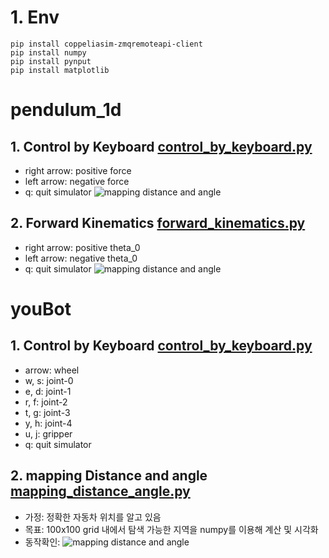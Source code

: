 # 1. Env
```
pip install coppeliasim-zmqremoteapi-client
pip install numpy
pip install pynput
pip install matplotlib
```

# pendulum_1d

## 1. Control by Keyboard [control_by_keyboard.py](./pendulum_1d/control_by_keyboard.py)
- right arrow: positive force
- left arrow: negative force
- q: quit simulator
![mapping distance and angle](./images/pendulum_1d_control_by_keyboard.gif)

## 2. Forward Kinematics [forward_kinematics.py](./pendulum_1d/forward_kinematics.py)
- right arrow: positive theta_0
- left arrow: negative theta_0
- q: quit simulator
![mapping distance and angle](./images/pendulum_1d_forward_kinematics.gif)

# youBot

## 1. Control by Keyboard [control_by_keyboard.py](./youBot/control_by_keyboard.py)
- arrow: wheel
- w, s: joint-0
- e, d: joint-1
- r, f: joint-2
- t, g: joint-3
- y, h: joint-4
- u, j: gripper
- q: quit simulator

## 2. mapping Distance and angle [mapping_distance_angle.py](./youBot/mapping_distance_angle.py)
- 가정: 정확한 자동차 위치를 알고 있음
- 목표: 100x100 grid 내에서 탐색 가능한 지역을 numpy를 이용해 계산 및 시각화
- 동작확인:
![mapping distance and angle](./images/youbot_mapping_distance_angle.gif)

